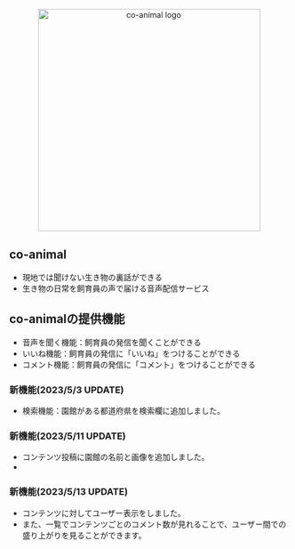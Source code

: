 <p align="center"><a href="https://poteland.sakura.ne.jp/co_animal/" target="_blank"><img src="{{ asset('images/lp_image02.png') }}" width="400" alt="co-animal logo"></a></p>

<p align="center">
</p>

## co-animal

- 現地では聞けない生き物の裏話ができる
- 生き物の日常を飼育員の声で届ける音声配信サービス

## co-animalの提供機能

- 音声を聞く機能：飼育員の発信を聞くことができる
- いいね機能：飼育員の発信に「いいね」をつけることができる
- コメント機能：飼育員の発信に「コメント」をつけることができる


### 新機能(2023/5/3 UPDATE)
- 検索機能：園館がある都道府県を検索欄に追加しました。

### 新機能(2023/5/11 UPDATE)
- コンテンツ投稿に園館の名前と画像を追加しました。
- 
### 新機能(2023/5/13 UPDATE)
- コンテンツに対してユーザー表示をしました。
- また、一覧でコンテンツごとのコメント数が見れることで、ユーザー間での盛り上がりを見ることができます。